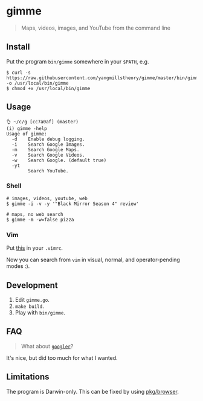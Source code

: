 # gimme

> Maps, videos, images, and YouTube from the command line

## Install

Put the program `bin/gimme` somewhere in your `$PATH`, e.g.

```
$ curl -s https://raw.githubusercontent.com/yangmillstheory/gimme/master/bin/gimme -o /usr/local/bin/gimme
$ chmod +x /usr/local/bin/gimme
```
## Usage

```
👌 ~/c/g [cc7a0af] (master)
(i) gimme -help
Usage of gimme:
  -d    Enable debug logging.
  -i    Search Google Images.
  -m    Search Google Maps.
  -v    Search Google Videos.
  -w    Search Google. (default true)
  -yt
        Search YouTube.
```

### Shell

```
# images, videos, youtube, web
$ gimme -i -v -y '"Black Mirror Season 4" review'

# maps, no web search
$ gimme -m -w=false pizza
```

### Vim

Put [this](g.vim) in your `.vimrc`.

Now you can search from `vim` in visual, normal, and operator-pending modes :).

## Development

1. Edit `gimme.go`.
1. `make build`.
1. Play with `bin/gimme`.

## FAQ

> What about [`googler`](https://github.com/jarun/googler)?

It's nice, but did too much for what I wanted.

## Limitations

The program is Darwin-only. This can be fixed by using [pkg/browser](https://godoc.org/github.com/pkg/browser).
